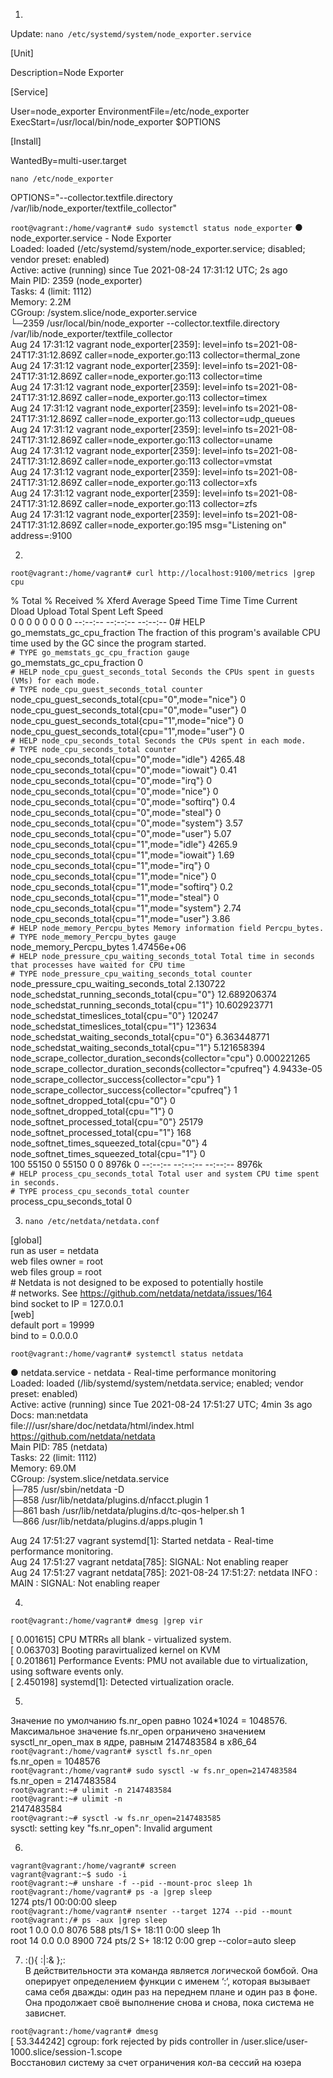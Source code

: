 1. 
Update:
`nano /etc/systemd/system/node_exporter.service`

[Unit]

Description=Node Exporter

[Service]

User=node_exporter
EnvironmentFile=/etc/node_exporter
ExecStart=/usr/local/bin/node_exporter $OPTIONS

[Install]

WantedBy=multi-user.target

`nano /etc/node_exporter`

OPTIONS="--collector.textfile.directory /var/lib/node_exporter/textfile_collector"

``root@vagrant:/home/vagrant# sudo systemctl status node_exporter``
● node_exporter.service - Node Exporter                                                                                                         
     Loaded: loaded (/etc/systemd/system/node_exporter.service; disabled; vendor preset: enabled)                                               
     Active: active (running) since Tue 2021-08-24 17:31:12 UTC; 2s ago                                                                         
   Main PID: 2359 (node_exporter)                                                                                                               
      Tasks: 4 (limit: 1112)                                                                                                                    
     Memory: 2.2M                                                                                                                               
     CGroup: /system.slice/node_exporter.service                                                                                                
             └─2359 /usr/local/bin/node_exporter --collector.textfile.directory /var/lib/node_exporter/textfile_collector                       
Aug 24 17:31:12 vagrant node_exporter[2359]: level=info ts=2021-08-24T17:31:12.869Z caller=node_exporter.go:113 collector=thermal_zone          
Aug 24 17:31:12 vagrant node_exporter[2359]: level=info ts=2021-08-24T17:31:12.869Z caller=node_exporter.go:113 collector=time                  
Aug 24 17:31:12 vagrant node_exporter[2359]: level=info ts=2021-08-24T17:31:12.869Z caller=node_exporter.go:113 collector=timex                 
Aug 24 17:31:12 vagrant node_exporter[2359]: level=info ts=2021-08-24T17:31:12.869Z caller=node_exporter.go:113 collector=udp_queues            
Aug 24 17:31:12 vagrant node_exporter[2359]: level=info ts=2021-08-24T17:31:12.869Z caller=node_exporter.go:113 collector=uname                 
Aug 24 17:31:12 vagrant node_exporter[2359]: level=info ts=2021-08-24T17:31:12.869Z caller=node_exporter.go:113 collector=vmstat                
Aug 24 17:31:12 vagrant node_exporter[2359]: level=info ts=2021-08-24T17:31:12.869Z caller=node_exporter.go:113 collector=xfs                   
Aug 24 17:31:12 vagrant node_exporter[2359]: level=info ts=2021-08-24T17:31:12.869Z caller=node_exporter.go:113 collector=zfs                   
Aug 24 17:31:12 vagrant node_exporter[2359]: level=info ts=2021-08-24T17:31:12.869Z caller=node_exporter.go:195 msg="Listening on" address=:9100

2. 
``root@vagrant:/home/vagrant# curl http://localhost:9100/metrics |grep cpu``
  
% Total    % Received % Xferd  Average Speed   Time    Time     Time  Current                                                                                                                                 
                                 Dload  Upload   Total   Spent    Left  Speed                                                                                                                                 
  0     0    0     0    0     0      0      0 --:--:-- --:--:-- --:--:--     0# HELP go_memstats_gc_cpu_fraction The fraction of this program's available CPU time used by the GC since the program started.  
``# TYPE go_memstats_gc_cpu_fraction gauge``                                                                             
go_memstats_gc_cpu_fraction 0                                                                                        
``# HELP node_cpu_guest_seconds_total Seconds the CPUs spent in guests (VMs) for each mode.``                       
``# TYPE node_cpu_guest_seconds_total counter``                                                              
node_cpu_guest_seconds_total{cpu="0",mode="nice"} 0                                                                  
node_cpu_guest_seconds_total{cpu="0",mode="user"} 0                                                                  
node_cpu_guest_seconds_total{cpu="1",mode="nice"} 0                                                                  
node_cpu_guest_seconds_total{cpu="1",mode="user"} 0                                                                  
``# HELP node_cpu_seconds_total Seconds the CPUs spent in each mode.``                                                
``# TYPE node_cpu_seconds_total counter``                                                                               
node_cpu_seconds_total{cpu="0",mode="idle"} 4265.48                                                                  
node_cpu_seconds_total{cpu="0",mode="iowait"} 0.41                                                                   
node_cpu_seconds_total{cpu="0",mode="irq"} 0                                                                         
node_cpu_seconds_total{cpu="0",mode="nice"} 0                                                                        
node_cpu_seconds_total{cpu="0",mode="softirq"} 0.4                                                                   
node_cpu_seconds_total{cpu="0",mode="steal"} 0                                                                       
node_cpu_seconds_total{cpu="0",mode="system"} 3.57                                                                   
node_cpu_seconds_total{cpu="0",mode="user"} 5.07                                                                     
node_cpu_seconds_total{cpu="1",mode="idle"} 4265.9                                                                   
node_cpu_seconds_total{cpu="1",mode="iowait"} 1.69                                                                   
node_cpu_seconds_total{cpu="1",mode="irq"} 0                                                                         
node_cpu_seconds_total{cpu="1",mode="nice"} 0                                                                        
node_cpu_seconds_total{cpu="1",mode="softirq"} 0.2                                                                   
node_cpu_seconds_total{cpu="1",mode="steal"} 0                                                                       
node_cpu_seconds_total{cpu="1",mode="system"} 2.74                                                                   
node_cpu_seconds_total{cpu="1",mode="user"} 3.86                                                                     
``# HELP node_memory_Percpu_bytes Memory information field Percpu_bytes.``                                              
``# TYPE node_memory_Percpu_bytes gauge``                                                                                
node_memory_Percpu_bytes 1.47456e+06                                                                                 
``# HELP node_pressure_cpu_waiting_seconds_total Total time in seconds that processes have waited for CPU time``       
``# TYPE node_pressure_cpu_waiting_seconds_total counter``                                                             
node_pressure_cpu_waiting_seconds_total 2.130722                                                                     
node_schedstat_running_seconds_total{cpu="0"} 12.689206374                                                           
node_schedstat_running_seconds_total{cpu="1"} 10.602923771                                                           
node_schedstat_timeslices_total{cpu="0"} 120247                                                                      
node_schedstat_timeslices_total{cpu="1"} 123634                                                                      
node_schedstat_waiting_seconds_total{cpu="0"} 6.363448771                                                            
node_schedstat_waiting_seconds_total{cpu="1"} 5.121658394                                                            
node_scrape_collector_duration_seconds{collector="cpu"} 0.000221265                                                  
node_scrape_collector_duration_seconds{collector="cpufreq"} 4.9433e-05                                               
node_scrape_collector_success{collector="cpu"} 1                                                                     
node_scrape_collector_success{collector="cpufreq"} 1                                                                 
node_softnet_dropped_total{cpu="0"} 0                                                                                
node_softnet_dropped_total{cpu="1"} 0                                                                                
node_softnet_processed_total{cpu="0"} 25179                                                                          
node_softnet_processed_total{cpu="1"} 168                                                                            
node_softnet_times_squeezed_total{cpu="0"} 4                                                                         
node_softnet_times_squeezed_total{cpu="1"} 0                                                                         
100 55150    0 55150    0     0  8976k      0 --:--:-- --:--:-- --:--:-- 8976k                                       
``# HELP process_cpu_seconds_total Total user and system CPU time spent in seconds.``                                   
``# TYPE process_cpu_seconds_total counter``                                                                           
process_cpu_seconds_total 0                                                                                          
                                                                                                                     
3. `nano /etc/netdata/netdata.conf`
                                                                               
[global]                                                                       
        run as user = netdata                                                  
        web files owner = root                                                 
        web files group = root                                                 
        # Netdata is not designed to be exposed to potentially hostile         
        # networks. See https://github.com/netdata/netdata/issues/164          
        bind socket to IP = 127.0.0.1                                          
[web]                                                                          
        default port = 19999                                                   
        bind to = 0.0.0.0                                                      

`root@vagrant:/home/vagrant# systemctl status netdata`

● netdata.service - netdata - Real-time performance monitoring                                                 
     Loaded: loaded (/lib/systemd/system/netdata.service; enabled; vendor preset: enabled)                     
     Active: active (running) since Tue 2021-08-24 17:51:27 UTC; 4min 3s ago                                   
       Docs: man:netdata                                                                                       
             file:///usr/share/doc/netdata/html/index.html                                                     
             https://github.com/netdata/netdata                                                                
   Main PID: 785 (netdata)                                                                                     
      Tasks: 22 (limit: 1112)                                                                                  
     Memory: 69.0M                                                                                             
     CGroup: /system.slice/netdata.service                                                                     
             ├─785 /usr/sbin/netdata -D                                                                        
             ├─858 /usr/lib/netdata/plugins.d/nfacct.plugin 1                                                  
             ├─861 bash /usr/lib/netdata/plugins.d/tc-qos-helper.sh 1                                          
             └─866 /usr/lib/netdata/plugins.d/apps.plugin 1                                                    
                                                                                                               
Aug 24 17:51:27 vagrant systemd[1]: Started netdata - Real-time performance monitoring.                        
Aug 24 17:51:27 vagrant netdata[785]: SIGNAL: Not enabling reaper                                              
Aug 24 17:51:27 vagrant netdata[785]: 2021-08-24 17:51:27: netdata INFO  : MAIN : SIGNAL: Not enabling reaper  

4.
`root@vagrant:/home/vagrant# dmesg |grep vir`

[    0.001615] CPU MTRRs all blank - virtualized system.                                                     
[    0.063703] Booting paravirtualized kernel on KVM                                                         
[    0.201861] Performance Events: PMU not available due to virtualization, using software events only.      
[    2.450198] systemd[1]: Detected virtualization oracle.                                                   

5.
Значение по умолчанию fs.nr_open равно 1024*1024 = 1048576.                                                       
Максимальное значение fs.nr_open ограничено значением sysctl_nr_open_max в ядре, равным 2147483584 в x86_64       
`root@vagrant:/home/vagrant# sysctl fs.nr_open`                                                                     
fs.nr_open = 1048576                                                                                              
`root@vagrant:/home/vagrant# sudo sysctl -w fs.nr_open=2147483584`                                                  
fs.nr_open = 2147483584                                                                                           
`root@vagrant:~# ulimit -n 2147483584 `                                                                             
`root@vagrant:~# ulimit -n  `                                                                                       
2147483584                                                                                                        
`root@vagrant:~# sysctl -w fs.nr_open=2147483585 `    
sysctl: setting key "fs.nr_open": Invalid argument  

6.                                                                                           
`vagrant@vagrant:/home/vagrant# screen `                                                       
`vagrant@vagrant:~$ sudo -i                               `                                    
`root@vagrant:~# unshare -f --pid --mount-proc sleep 1h   `                                    
`root@vagrant:/home/vagrant# ps -a |grep sleep `                                               
   1274 pts/1    00:00:00 sleep                                                              
`root@vagrant:/home/vagrant# nsenter --target 1274 --pid --mount  `                            
`root@vagrant:/# ps -aux |grep sleep   `                                                       
root           1  0.0  0.0   8076   588 pts/1    S+   18:11   0:00 sleep 1h                  
root          14  0.0  0.0   8900   724 pts/2    S+   18:12   0:00 grep --color=auto sleep   

7.  :(){ :|:& };:                                                                                          
В действительности эта команда является логической бомбой. Она оперирует определением функции с именем ‘:‘, 
которая вызывает сама себя дважды: один раз на переднем плане и один раз в фоне.                           
Она продолжает своё выполнение снова и снова, пока система не зависнет.                                    

`root@vagrant:/home/vagrant# dmesg`                                                                         
[   53.344242] cgroup: fork rejected by pids controller in /user.slice/user-1000.slice/session-1.scope      
Восстановил систему за счет ограничения кол-ва сессий на юзера                                              
                                                                                                            

